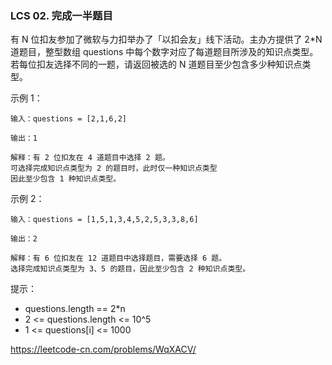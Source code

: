 ### LCS 02. 完成一半题目
有 N 位扣友参加了微软与力扣举办了「以扣会友」线下活动。主办方提供了 2*N 道题目，整型数组 questions 中每个数字对应了每道题目所涉及的知识点类型。
若每位扣友选择不同的一题，请返回被选的 N 道题目至少包含多少种知识点类型。

示例 1：

    输入：questions = [2,1,6,2]

    输出：1

    解释：有 2 位扣友在 4 道题目中选择 2 题。
    可选择完成知识点类型为 2 的题目时，此时仅一种知识点类型
    因此至少包含 1 种知识点类型。

示例 2：

    输入：questions = [1,5,1,3,4,5,2,5,3,3,8,6]

    输出：2

    解释：有 6 位扣友在 12 道题目中选择题目，需要选择 6 题。
    选择完成知识点类型为 3、5 的题目，因此至少包含 2 种知识点类型。

提示：

* questions.length == 2*n
* 2 <= questions.length <= 10^5
* 1 <= questions[i] <= 1000

https://leetcode-cn.com/problems/WqXACV/

